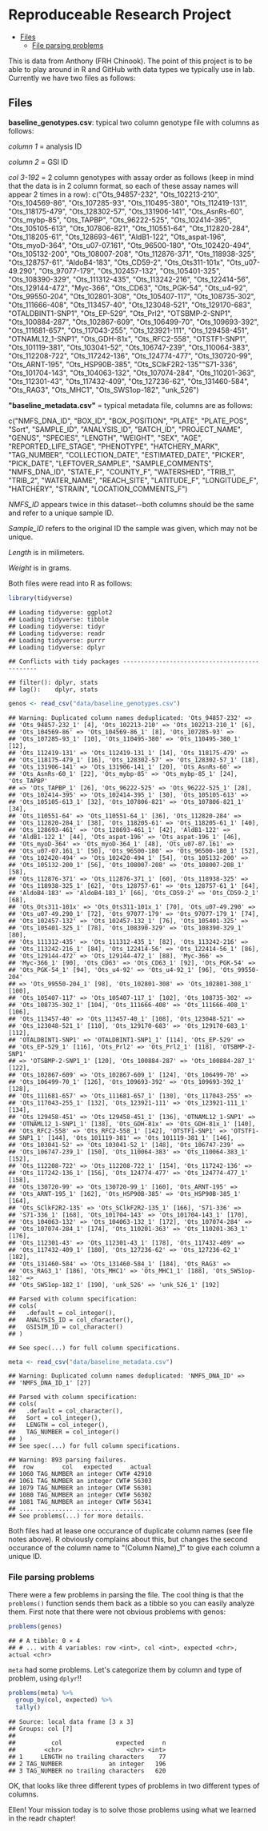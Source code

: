 Reproduceable Research Project
================

-   [Files](#files)
    -   [File parsing problems](#file-parsing-problems)

This is data from Anthony (FRH Chinook). The point of this project is to be able to play around in R and GitHub with data types we typically use in lab. Currently we have two files as follows:

Files
-----

**baseline\_genotypes.csv**: typical two column genotype file with columns as follows:

*column 1* = analysis ID

*column 2* = GSI ID

*col 3-192* = 2 column genotypes with assay order as follows (keep in mind that the data is in 2 column format, so each of these assay names will appear 2 times in a row): c("Ots\_94857-232", "Ots\_102213-210", "Ots\_104569-86", "Ots\_107285-93", "Ots\_110495-380", "Ots\_112419-131", "Ots\_118175-479", "Ots\_128302-57", "Ots\_131906-141", "Ots\_AsnRs-60", "Ots\_mybp-85", "Ots\_TAPBP", "Ots\_96222-525", "Ots\_102414-395", "Ots\_105105-613", "Ots\_107806-821", "Ots\_110551-64", "Ots\_112820-284", "Ots\_118205-61", "Ots\_128693-461", "AldB1-122", "Ots\_aspat-196", "Ots\_myoD-364", "Ots\_u07-07.161", "Ots\_96500-180", "Ots\_102420-494", "Ots\_105132-200", "Ots\_108007-208", "Ots\_112876-371", "Ots\_118938-325", "Ots\_128757-61", "AldoB4-183", "Ots\_CD59-2", "Ots\_Ots311-101x", "Ots\_u07-49.290", "Ots\_97077-179", "Ots\_102457-132", "Ots\_105401-325", "Ots\_108390-329", "Ots\_111312-435", "Ots\_113242-216", "Ots\_122414-56", "Ots\_129144-472", "Myc-366", "Ots\_CD63", "Ots\_PGK-54", "Ots\_u4-92", "Ots\_99550-204", "Ots\_102801-308", "Ots\_105407-117", "Ots\_108735-302", "Ots\_111666-408", "Ots\_113457-40", "Ots\_123048-521", "Ots\_129170-683", "OTALDBINT1-SNP1", "Ots\_EP-529", "Ots\_Prl2", "OTSBMP-2-SNP1", "Ots\_100884-287", "Ots\_102867-609", "Ots\_106499-70", "Ots\_109693-392", "Ots\_111681-657", "Ots\_117043-255", "Ots\_123921-111", "Ots\_129458-451", "OTNAML12\_1-SNP1", "Ots\_GDH-81x", "Ots\_RFC2-558", "OTSTF1-SNP1", "Ots\_101119-381", "Ots\_103041-52", "Ots\_106747-239", "Ots\_110064-383", "Ots\_112208-722", "Ots\_117242-136", "Ots\_124774-477", "Ots\_130720-99", "Ots\_ARNT-195", "Ots\_HSP90B-385", "Ots\_SClkF2R2-135""S71-336", "Ots\_101704-143", "Ots\_104063-132", "Ots\_107074-284", "Ots\_110201-363", "Ots\_112301-43", "Ots\_117432-409", "Ots\_127236-62", "Ots\_131460-584", "Ots\_RAG3", "Ots\_MHC1", "Ots\_SWS1op-182", "unk\_526")

**"baseline\_metadata.csv"** = typical metadata file, columns are as follows:

c("NMFS\_DNA\_ID", "BOX\_ID", "BOX\_POSITION", "PLATE", "PLATE\_POS", "Sort", "SAMPLE\_ID", "ANALYSIS\_ID", "BATCH\_ID", "PROJECT\_NAME", "GENUS", "SPECIES", "LENGTH", "WEIGHT", "SEX", "AGE", "REPORTED\_LIFE\_STAGE", "PHENOTYPE", "HATCHERY\_MARK", "TAG\_NUMBER", "COLLECTION\_DATE", "ESTIMATED\_DATE", "PICKER", "PICK\_DATE", "LEFTOVER\_SAMPLE", "SAMPLE\_COMMENTS", "NMFS\_DNA\_ID", "STATE\_F", "COUNTY\_F", "WATERSHED", "TRIB\_1", "TRIB\_2", "WATER\_NAME", "REACH\_SITE", "LATITUDE\_F", "LONGITUDE\_F", "HATCHERY", "STRAIN", "LOCATION\_COMMENTS\_F")

*NMFS\_ID* appears twice in this dataset--both columns should be the same and refer to a unique sample ID.

*Sample\_ID* refers to the original ID the sample was given, which may not be unique.

*Length* is in milimeters.

*Weight* is in grams.

Both files were read into R as follows:

``` r
library(tidyverse)
```

    ## Loading tidyverse: ggplot2
    ## Loading tidyverse: tibble
    ## Loading tidyverse: tidyr
    ## Loading tidyverse: readr
    ## Loading tidyverse: purrr
    ## Loading tidyverse: dplyr

    ## Conflicts with tidy packages ----------------------------------------------

    ## filter(): dplyr, stats
    ## lag():    dplyr, stats

``` r
genos <- read_csv("data/baseline_genotypes.csv")
```

    ## Warning: Duplicated column names deduplicated: 'Ots_94857-232' =>
    ## 'Ots_94857-232_1' [4], 'Ots_102213-210' => 'Ots_102213-210_1' [6],
    ## 'Ots_104569-86' => 'Ots_104569-86_1' [8], 'Ots_107285-93' =>
    ## 'Ots_107285-93_1' [10], 'Ots_110495-380' => 'Ots_110495-380_1' [12],
    ## 'Ots_112419-131' => 'Ots_112419-131_1' [14], 'Ots_118175-479' =>
    ## 'Ots_118175-479_1' [16], 'Ots_128302-57' => 'Ots_128302-57_1' [18],
    ## 'Ots_131906-141' => 'Ots_131906-141_1' [20], 'Ots_AsnRs-60' =>
    ## 'Ots_AsnRs-60_1' [22], 'Ots_mybp-85' => 'Ots_mybp-85_1' [24], 'Ots_TAPBP'
    ## => 'Ots_TAPBP_1' [26], 'Ots_96222-525' => 'Ots_96222-525_1' [28],
    ## 'Ots_102414-395' => 'Ots_102414-395_1' [30], 'Ots_105105-613' =>
    ## 'Ots_105105-613_1' [32], 'Ots_107806-821' => 'Ots_107806-821_1' [34],
    ## 'Ots_110551-64' => 'Ots_110551-64_1' [36], 'Ots_112820-284' =>
    ## 'Ots_112820-284_1' [38], 'Ots_118205-61' => 'Ots_118205-61_1' [40],
    ## 'Ots_128693-461' => 'Ots_128693-461_1' [42], 'AldB1-122' =>
    ## 'AldB1-122_1' [44], 'Ots_aspat-196' => 'Ots_aspat-196_1' [46],
    ## 'Ots_myoD-364' => 'Ots_myoD-364_1' [48], 'Ots_u07-07.161' =>
    ## 'Ots_u07-07.161_1' [50], 'Ots_96500-180' => 'Ots_96500-180_1' [52],
    ## 'Ots_102420-494' => 'Ots_102420-494_1' [54], 'Ots_105132-200' =>
    ## 'Ots_105132-200_1' [56], 'Ots_108007-208' => 'Ots_108007-208_1' [58],
    ## 'Ots_112876-371' => 'Ots_112876-371_1' [60], 'Ots_118938-325' =>
    ## 'Ots_118938-325_1' [62], 'Ots_128757-61' => 'Ots_128757-61_1' [64],
    ## 'AldoB4-183' => 'AldoB4-183_1' [66], 'Ots_CD59-2' => 'Ots_CD59-2_1' [68],
    ## 'Ots_Ots311-101x' => 'Ots_Ots311-101x_1' [70], 'Ots_u07-49.290' =>
    ## 'Ots_u07-49.290_1' [72], 'Ots_97077-179' => 'Ots_97077-179_1' [74],
    ## 'Ots_102457-132' => 'Ots_102457-132_1' [76], 'Ots_105401-325' =>
    ## 'Ots_105401-325_1' [78], 'Ots_108390-329' => 'Ots_108390-329_1' [80],
    ## 'Ots_111312-435' => 'Ots_111312-435_1' [82], 'Ots_113242-216' =>
    ## 'Ots_113242-216_1' [84], 'Ots_122414-56' => 'Ots_122414-56_1' [86],
    ## 'Ots_129144-472' => 'Ots_129144-472_1' [88], 'Myc-366' =>
    ## 'Myc-366_1' [90], 'Ots_CD63' => 'Ots_CD63_1' [92], 'Ots_PGK-54' =>
    ## 'Ots_PGK-54_1' [94], 'Ots_u4-92' => 'Ots_u4-92_1' [96], 'Ots_99550-204'
    ## => 'Ots_99550-204_1' [98], 'Ots_102801-308' => 'Ots_102801-308_1' [100],
    ## 'Ots_105407-117' => 'Ots_105407-117_1' [102], 'Ots_108735-302' =>
    ## 'Ots_108735-302_1' [104], 'Ots_111666-408' => 'Ots_111666-408_1' [106],
    ## 'Ots_113457-40' => 'Ots_113457-40_1' [108], 'Ots_123048-521' =>
    ## 'Ots_123048-521_1' [110], 'Ots_129170-683' => 'Ots_129170-683_1' [112],
    ## 'OTALDBINT1-SNP1' => 'OTALDBINT1-SNP1_1' [114], 'Ots_EP-529' =>
    ## 'Ots_EP-529_1' [116], 'Ots_Prl2' => 'Ots_Prl2_1' [118], 'OTSBMP-2-SNP1'
    ## => 'OTSBMP-2-SNP1_1' [120], 'Ots_100884-287' => 'Ots_100884-287_1' [122],
    ## 'Ots_102867-609' => 'Ots_102867-609_1' [124], 'Ots_106499-70' =>
    ## 'Ots_106499-70_1' [126], 'Ots_109693-392' => 'Ots_109693-392_1' [128],
    ## 'Ots_111681-657' => 'Ots_111681-657_1' [130], 'Ots_117043-255' =>
    ## 'Ots_117043-255_1' [132], 'Ots_123921-111' => 'Ots_123921-111_1' [134],
    ## 'Ots_129458-451' => 'Ots_129458-451_1' [136], 'OTNAML12_1-SNP1' =>
    ## 'OTNAML12_1-SNP1_1' [138], 'Ots_GDH-81x' => 'Ots_GDH-81x_1' [140],
    ## 'Ots_RFC2-558' => 'Ots_RFC2-558_1' [142], 'OTSTF1-SNP1' => 'OTSTF1-
    ## SNP1_1' [144], 'Ots_101119-381' => 'Ots_101119-381_1' [146],
    ## 'Ots_103041-52' => 'Ots_103041-52_1' [148], 'Ots_106747-239' =>
    ## 'Ots_106747-239_1' [150], 'Ots_110064-383' => 'Ots_110064-383_1' [152],
    ## 'Ots_112208-722' => 'Ots_112208-722_1' [154], 'Ots_117242-136' =>
    ## 'Ots_117242-136_1' [156], 'Ots_124774-477' => 'Ots_124774-477_1' [158],
    ## 'Ots_130720-99' => 'Ots_130720-99_1' [160], 'Ots_ARNT-195' =>
    ## 'Ots_ARNT-195_1' [162], 'Ots_HSP90B-385' => 'Ots_HSP90B-385_1' [164],
    ## 'Ots_SClkF2R2-135' => 'Ots_SClkF2R2-135_1' [166], 'S71-336' =>
    ## 'S71-336_1' [168], 'Ots_101704-143' => 'Ots_101704-143_1' [170],
    ## 'Ots_104063-132' => 'Ots_104063-132_1' [172], 'Ots_107074-284' =>
    ## 'Ots_107074-284_1' [174], 'Ots_110201-363' => 'Ots_110201-363_1' [176],
    ## 'Ots_112301-43' => 'Ots_112301-43_1' [178], 'Ots_117432-409' =>
    ## 'Ots_117432-409_1' [180], 'Ots_127236-62' => 'Ots_127236-62_1' [182],
    ## 'Ots_131460-584' => 'Ots_131460-584_1' [184], 'Ots_RAG3' =>
    ## 'Ots_RAG3_1' [186], 'Ots_MHC1' => 'Ots_MHC1_1' [188], 'Ots_SWS1op-182' =>
    ## 'Ots_SWS1op-182_1' [190], 'unk_526' => 'unk_526_1' [192]

    ## Parsed with column specification:
    ## cols(
    ##   .default = col_integer(),
    ##   ANALYSIS_ID = col_character(),
    ##   GSISIM_ID = col_character()
    ## )

    ## See spec(...) for full column specifications.

``` r
meta <- read_csv("data/baseline_metadata.csv")
```

    ## Warning: Duplicated column names deduplicated: 'NMFS_DNA_ID' =>
    ## 'NMFS_DNA_ID_1' [27]

    ## Parsed with column specification:
    ## cols(
    ##   .default = col_character(),
    ##   Sort = col_integer(),
    ##   LENGTH = col_integer(),
    ##   TAG_NUMBER = col_integer()
    ## )
    ## See spec(...) for full column specifications.

    ## Warning: 893 parsing failures.
    ##  row        col   expected     actual
    ## 1060 TAG_NUMBER an integer CWT# 42910
    ## 1061 TAG_NUMBER an integer CWT# 56303
    ## 1079 TAG_NUMBER an integer CWT# 56301
    ## 1080 TAG_NUMBER an integer CWT# 56302
    ## 1081 TAG_NUMBER an integer CWT# 56341
    ## .... .......... .......... ..........
    ## See problems(...) for more details.

Both files had at lease one occurance of duplicate column names (see file notes above). R obviously complains about this, but changes the second occurance of the column name to "(Column Name)\_1" to give each column a unique ID.

### File parsing problems

There were a few problems in parsing the file. The cool thing is that the `problems()` function sends them back as a tibble so you can easily analyze them. First note that there were not obvious problems with genos:

``` r
problems(genos)
```

    ## # A tibble: 0 × 4
    ## # ... with 4 variables: row <int>, col <int>, expected <chr>, actual <chr>

`meta` had some problems. Let's categorize them by column and type of problem, using `dplyr`!!

``` r
problems(meta) %>%
  group_by(col, expected) %>%
  tally()
```

    ## Source: local data frame [3 x 3]
    ## Groups: col [?]
    ## 
    ##          col               expected     n
    ##        <chr>                  <chr> <int>
    ## 1     LENGTH no trailing characters    77
    ## 2 TAG_NUMBER             an integer   196
    ## 3 TAG_NUMBER no trailing characters   620

OK, that looks like three different types of problems in two different types of columns.

Ellen! Your mission today is to solve those problems using what we learned in the readr chapter!
